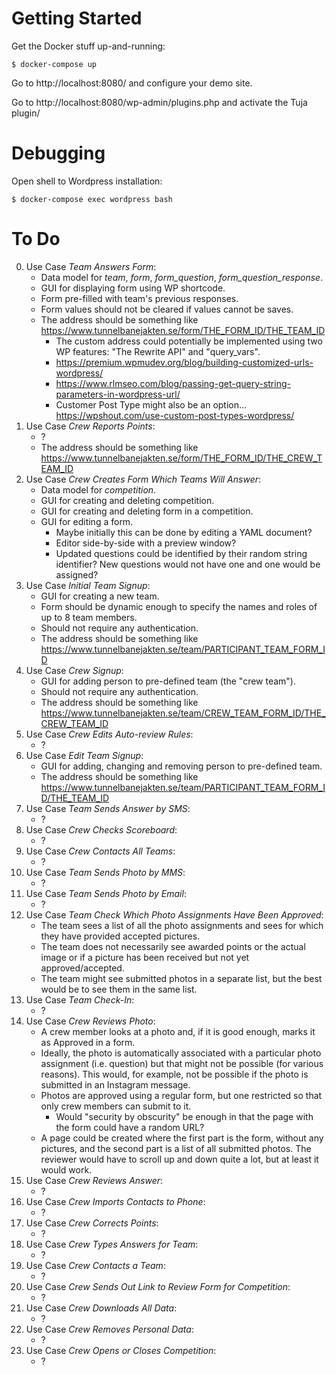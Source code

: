 # Getting Started

Get the Docker stuff up-and-running:

    $ docker-compose up

Go to http://localhost:8080/ and configure your demo site.

Go to http://localhost:8080/wp-admin/plugins.php and activate the Tuja plugin/


# Debugging

Open shell to Wordpress installation:

    $ docker-compose exec wordpress bash
    
# To Do

0. Use Case _Team Answers Form_:
    * Data model for _team_, _form_, _form_question_, _form_question_response_.
    * GUI for displaying form using WP shortcode.
    * Form pre-filled with team's previous responses.
    * Form values should not be cleared if values cannot be saves. 
    * The address should be something like https://www.tunnelbanejakten.se/form/THE_FORM_ID/THE_TEAM_ID
        * The custom address could potentially be implemented using two WP features: "The Rewrite API" and "query_vars". 
        * https://premium.wpmudev.org/blog/building-customized-urls-wordpress/
        * https://www.rlmseo.com/blog/passing-get-query-string-parameters-in-wordpress-url/
        * Customer Post Type might also be an option... https://wpshout.com/use-custom-post-types-wordpress/
0. Use Case _Crew Reports Points_:
    * ?
    * The address should be something like https://www.tunnelbanejakten.se/form/THE_FORM_ID/THE_CREW_TEAM_ID
0. Use Case _Crew Creates Form Which Teams Will Answer_:
    * Data model for _competition_.
    * GUI for creating and deleting competition.
    * GUI for creating and deleting form in a competition.
    * GUI for editing a form.
        * Maybe initially this can be done by editing a YAML document?
        * Editor side-by-side with a preview window?
        * Updated questions could be identified by their random string identifier? New questions would not have one and one would be assigned?
0. Use Case _Initial Team Signup_:
    * GUI for creating a new team.
    * Form should be dynamic enough to specify the names and roles of up to 8 team members.
    * Should not require any authentication. 
    * The address should be something like https://www.tunnelbanejakten.se/team/PARTICIPANT_TEAM_FORM_ID
0. Use Case _Crew Signup_:
    * GUI for adding person to pre-defined team (the "crew team").
    * Should not require any authentication.
    * The address should be something like https://www.tunnelbanejakten.se/team/CREW_TEAM_FORM_ID/THE_CREW_TEAM_ID
0. Use Case _Crew Edits Auto-review Rules_:
    * ?
0. Use Case _Edit Team Signup_:
    * GUI for adding, changing and removing person to pre-defined team.
    * The address should be something like https://www.tunnelbanejakten.se/team/PARTICIPANT_TEAM_FORM_ID/THE_TEAM_ID
0. Use Case _Team Sends Answer by SMS_:
    * ?
0. Use Case _Crew Checks Scoreboard_:
    * ?
0. Use Case _Crew Contacts All Teams_:
    * ?
0. Use Case _Team Sends Photo by MMS_:
    * ?
0. Use Case _Team Sends Photo by Email_:
    * ?
0. Use Case _Team Check Which Photo Assignments Have Been Approved_:
    * The team sees a list of all the photo assignments and sees for which they have provided accepted pictures.
    * The team does not necessarily see awarded points or the actual image or if a picture has been received but not yet approved/accepted.
    * The team might see submitted photos in a separate list, but the best would be to see them in the same list.
0. Use Case _Team Check-In_:
    * ?
0. Use Case _Crew Reviews Photo_:
    * A crew member looks at a photo and, if it is good enough, marks it as Approved in a form.
    * Ideally, the photo is automatically associated with a particular photo assignment (i.e. question) but that might
      not be possible (for various reasons). This would, for example, not be possible if the photo is submitted in
      an Instagram message.
    * Photos are approved using a regular form, but one restricted so that only crew members can submit to it.
      * Would "security by obscurity" be enough in that the page with the form could have a random URL?
    * A page could be created where the first part is the form, without any pictures, and the second part is a list of
      all submitted photos. The reviewer would have to scroll up and down quite a lot, but at least it would work.
0. Use Case _Crew Reviews Answer_:
    * ?
0. Use Case _Crew Imports Contacts to Phone_:
    * ?
0. Use Case _Crew Corrects Points_:
    * ?
0. Use Case _Crew Types Answers for Team_:
    * ?
0. Use Case _Crew Contacts a Team_:
    * ?
0. Use Case _Crew Sends Out Link to Review Form for Competition_:
    * ?
0. Use Case _Crew Downloads All Data_:
    * ?
0. Use Case _Crew Removes Personal Data_:
    * ?
0. Use Case _Crew Opens or Closes Competition_:
    * ?
